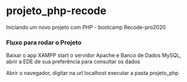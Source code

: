 # projeto_php-recode
Iniciando um novo projeto com PHP - bootcamp Recode-pro2020


<h3>Fluxo para rodar o Projeto</h3>
<p>Baixar o app XAMPP start o servidor Apache e Banco de Dados MySQL, abrir a EDE de sua preferência para consultar os dados</p>
<p>Abrir o navegador, digitar na url localhost executar a pasta projeto_php </p>
